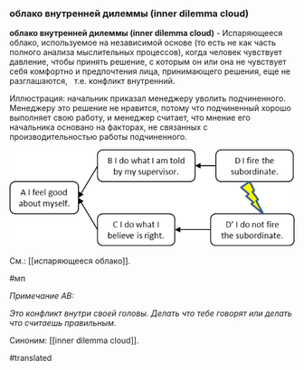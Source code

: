 ### облако внутренней дилеммы (inner dilemma cloud)

**облако внутренней дилеммы (inner dilemma cloud)** - Испаряющееся облако, используемое на независимой основе (то есть не как часть полного анализа мыслительных процессов), когда человек чувствует давление, чтобы принять решение, с которым он или она не чувствует себя комфортно и предпочтения лица, принимающего решения, еще не разглашаются,   т.е. конфликт внутренний.

Иллюстрация: начальник приказал менеджеру уволить подчиненного. Менеджеру это решение не нравится, потому что подчиненный хорошо выполняет свою работу, и менеджер считает, что мнение его начальника основано на факторах, не связанных с производительностью работы подчиненного.

![](images/image2.png)

См.: [[испаряющееся облако]].

#мп

*Примечание АВ:*

*Это конфликт внутри своей головы. Делать что тебе говорят или делать что считаешь правильным.*

Синоним: [[inner dilemma cloud]].

#translated
